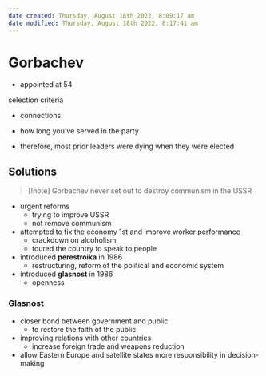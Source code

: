 ```yaml
---
date created: Thursday, August 18th 2022, 8:09:17 am
date modified: Thursday, August 18th 2022, 8:17:41 am
---
```


# Gorbachev

- appointed at 54

selection criteria
- connections
- how long you've served in the party

- therefore, most prior leaders were dying when they were elected

## Solutions

> [!note] Gorbachev never set out to destroy communism in the USSR

- urgent reforms
	- trying to improve USSR
	- not remove communism
- attempted to fix the economy 1st and improve worker performance
	- crackdown on alcoholism
	- toured the country to speak to people
- introduced **perestroika** in 1986
	- restructuring, reform of the political and economic system
- introduced **glasnost** in 1986
	- openness

### Glasnost

- closer bond between government and public
	- to restore the faith of the public
- improving relations with other countries
	- increase foreign trade and weapons reduction
- allow Eastern Europe and satellite states more responsibility in decision-making

